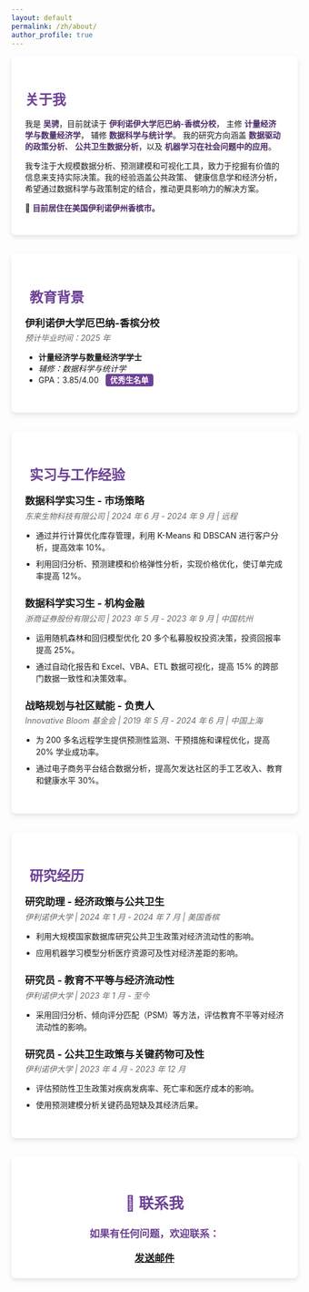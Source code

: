```yaml
---
layout: default
permalink: /zh/about/
author_profile: true
---
```


<style>
/* 页面整体样式 */
.page-content {
  background: #f3e8fd;
  padding: 2rem;
}

/* 容器样式 */
.section-container {
  background: white;
  padding: 1.5rem;
  border-radius: 8px;
  box-shadow: 0 4px 8px rgba(0,0,0,0.1);
  margin-bottom: 2rem;
}

/* 标题样式 */
.section-header {
  font-size: 1.5rem;
  font-weight: bold;
  color: #6d4195;
  margin-bottom: 1rem;
  display: flex;
  align-items: center;
}

.section-header i {
  margin-right: 8px;
}

/* 各部分间距 */
.entry {
  margin-bottom: 1.5rem;
}

/* 经验标题 */
.entry-title {
  font-size: 1.1rem;
  font-weight: bold;
  margin-bottom: 0.3rem;
}

/* 机构与时间 */
.entry-details {
  color: #666;
  font-style: italic;
  margin-bottom: 0.5rem;
}

/* 列表样式 */
.entry-content ul {
  padding-left: 1.2rem;
}

.entry-content li {
  margin-bottom: 0.5rem;
  line-height: 1.5;
}

/* GPA 标注 */
.gpa-badge {
  background: #6d4195;
  color: white;
  padding: 3px 8px;
  font-size: 0.85rem;
  border-radius: 4px;
  margin-left: 8px;
  font-weight: bold;
}

/* 联系方式 */
.contact-section {
  text-align: center;
  font-size: 1.1rem;
  font-weight: bold;
  color: #6d4195;
}

/* 关于我的关键字高亮 */
.about-text {
  color: #4b2a66;
  font-weight: 600;
}
</style>

<div class="section-container">
  <h2 class="section-header">关于我</h2>
  <p>
    我是 <span class="about-text">吴骋</span>，目前就读于 
    <span class="about-text">伊利诺伊大学厄巴纳-香槟分校</span>， 
    主修 <span class="about-text">计量经济学与数量经济学</span>， 
    辅修 <span class="about-text">数据科学与统计学</span>。 
    我的研究方向涵盖 <span class="about-text">数据驱动的政策分析</span>、 
    <span class="about-text">公共卫生数据分析</span>，以及 
    <span class="about-text">机器学习在社会问题中的应用</span>。
  </p>
  
  <p>
    我专注于大规模数据分析、预测建模和可视化工具，致力于挖掘有价值的信息来支持实际决策。我的经验涵盖公共政策、 
    健康信息学和经济分析，希望通过数据科学与政策制定的结合，推动更具影响力的解决方案。
  </p>

  <p>📍 <span class="about-text">目前居住在美国伊利诺伊州香槟市。</span></p>
</div>

<div class="section-container">
  <h2 class="section-header"><i class="fas fa-graduation-cap"></i> 教育背景</h2>
  <div class="entry">
    <div class="entry-title">伊利诺伊大学厄巴纳-香槟分校</div>
    <div class="entry-details">预计毕业时间：2025 年</div>
    <ul>
      <li><strong>计量经济学与数量经济学学士</strong></li>
      <li><em>辅修：数据科学与统计学</em></li>
      <li>GPA：3.85/4.00 <span class="gpa-badge">优秀生名单</span></li>
    </ul>
  </div>
</div>

<div class="section-container">
  <h2 class="section-header"><i class="fas fa-briefcase"></i> 实习与工作经验</h2>
  
  <div class="entry">
    <div class="entry-title">数据科学实习生 - 市场策略</div>
    <div class="entry-details">东来生物科技有限公司 | 2024 年 6 月 - 2024 年 9 月 | 远程</div>
    <div class="entry-content">
      <ul>
        <li>通过并行计算优化库存管理，利用 K-Means 和 DBSCAN 进行客户分析，提高效率 10%。</li>
        <li>利用回归分析、预测建模和价格弹性分析，实现价格优化，使订单完成率提高 12%。</li>
      </ul>
    </div>
  </div>

  <div class="entry">
    <div class="entry-title">数据科学实习生 - 机构金融</div>
    <div class="entry-details">浙商证券股份有限公司 | 2023 年 5 月 - 2023 年 9 月 | 中国杭州</div>
    <div class="entry-content">
      <ul>
        <li>运用随机森林和回归模型优化 20 多个私募股权投资决策，投资回报率提高 25%。</li>
        <li>通过自动化报告和 Excel、VBA、ETL 数据可视化，提高 15% 的跨部门数据一致性和决策效率。</li>
      </ul>
    </div>
  </div>

  <div class="entry">
    <div class="entry-title">战略规划与社区赋能 - 负责人</div>
    <div class="entry-details">Innovative Bloom 基金会 | 2019 年 5 月 - 2024 年 6 月 | 中国上海</div>
    <div class="entry-content">
      <ul>
        <li>为 200 多名远程学生提供预测性监测、干预措施和课程优化，提高 20% 学业成功率。</li>
        <li>通过电子商务平台结合数据分析，提高欠发达社区的手工艺收入、教育和健康水平 30%。</li>
      </ul>
    </div>
  </div>
</div>

<div class="section-container">
  <h2 class="section-header"><i class="fas fa-microscope"></i> 研究经历</h2>  

  <div class="entry">
    <div class="entry-title">研究助理 - 经济政策与公共卫生</div>
    <div class="entry-details">伊利诺伊大学 | 2024 年 1 月 - 2024 年 7 月 | 美国香槟</div>
    <div class="entry-content">
      <ul>
        <li>利用大规模国家数据库研究公共卫生政策对经济流动性的影响。</li>
        <li>应用机器学习模型分析医疗资源可及性对经济差距的影响。</li>
      </ul>
    </div>
  </div>

  <div class="entry">
    <div class="entry-title">研究员 - 教育不平等与经济流动性</div>
    <div class="entry-details">伊利诺伊大学 | 2023 年 1 月 - 至今</div>
    <div class="entry-content">
      <ul>
        <li>采用回归分析、倾向评分匹配（PSM）等方法，评估教育不平等对经济流动性的影响。</li>
      </ul>
    </div>
  </div>

  <div class="entry">
    <div class="entry-title">研究员 - 公共卫生政策与关键药物可及性</div>
    <div class="entry-details">伊利诺伊大学 | 2023 年 4 月 - 2023 年 12 月</div>
    <div class="entry-content">
      <ul>
        <li>评估预防性卫生政策对疾病发病率、死亡率和医疗成本的影响。</li>
        <li>使用预测建模分析关键药品短缺及其经济后果。</li>
      </ul>
    </div>
  </div>
</div>

<!-- 联系方式 -->
<div class="section-container contact-section">
  <h2>📩 联系我</h2>
  <p>如果有任何问题，欢迎联系：</p>
  <a href="mailto:datajourney.chengw@gmail.com" class="email-btn">发送邮件</a>
</div>
